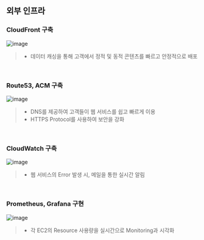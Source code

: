 ## 외부 인프라

### CloudFront 구축
![image](https://user-images.githubusercontent.com/110655823/215499638-61a3a45f-7d66-48ac-982b-399444bbe0e7.png)
> - 데이터 캐싱을 통해 고객에서 정적 및 동적 콘텐츠를 빠르고 안정적으로 배포

</br>

### Route53, ACM 구축
![image](https://user-images.githubusercontent.com/110655823/215500133-c43b843e-8570-4c4a-af23-fb9b0dca8fe8.png)
> - DNS를 제공하여 고객들이 웹 서비스를 쉽고 빠르게 이용
> - HTTPS Protocol를 사용하여 보안을 강화

</br>

### CloudWatch 구축
![image](https://user-images.githubusercontent.com/110655823/215500665-e1515b53-73b2-4f65-8746-bb319c6513fd.png)
> - 웹 서비스의 Error 발생 시, 메일을 통한 실시간 알림

</br>

### Prometheus, Grafana 구현
![image](https://user-images.githubusercontent.com/110655823/215504714-26d6db4b-6b83-4b22-8651-943fce7dba1f.png)
> - 각 EC2의 Resource 사용량을 실시간으로 Monitoring과 시각화

